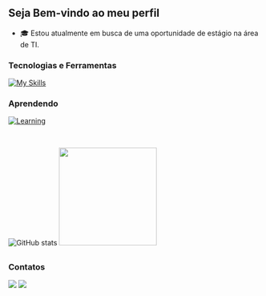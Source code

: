   ## Seja Bem-vindo ao meu perfil

 - 🎓 Estou atualmente em busca de uma oportunidade de estágio na área de TI.

 ### Tecnologias e Ferramentas
   [![My Skills](https://skillicons.dev/icons?i=java,html,css,javascript,react,sass,nodejs,mysql,git,github,postman,&perline=12)](#)
   
  ### Aprendendo
  [![Learning](https://skillicons.dev/icons?i=ts,bootstrap,spring,&perline=12)](#)

<br>

![GitHub stats](https://github-readme-stats.vercel.app/api?username=caiotelesz&show_icons=true&theme=algolia&hide_border=true)
<img height="195em" src="https://github-readme-stats.vercel.app/api/top-langs/?username=caiotelesz&layout=compact&langs_count=7&theme=algolia&hide_border=true"/>

##

 ### Contatos

 <div> 
   <a href="https://www.linkedin.com/in/caiotelesz" target="_blank"><img src="https://img.shields.io/badge/-LinkedIn-%230077B5?style=for-the-badge&logo=linkedin&logoColor=white" target="_blank"></a>
   <a href = "mailto:caioteles1267@gmail.com"><img src="https://img.shields.io/badge/-Gmail-%23333?style=for-the-badge&logo=gmail&logoColor=white" target="_blank"></a>
 </div>

